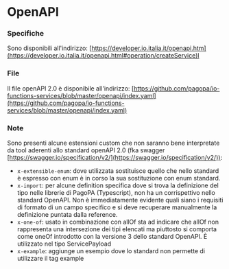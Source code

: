 # OpenAPI

### **Specifiche**

Sono disponibili all'indirizzo: [https://developer.io.italia.it/openapi.htm](https://developer.io.italia.it/openapi.html#operation/createService)l

### **File**

Il file openAPI 2.0 è disponibile all'indirizzo: [https://github.com/pagopa/io-functions-services/blob/master/openapi/index.yaml](https://github.com/pagopa/io-functions-services/blob/master/openapi/index.yaml)

### Note

Sono presenti alcune estensioni custom che non saranno bene interpretate da tool aderenti allo standard openAPI 2.0 (fka swagger [https://swagger.io/specification/v2/](https://swagger.io/specification/v2/)):

* `x-extensible-enum`: dove utilizzata sostituisce quello che nello standard è espresso con enum è in corso la sua sostituzione con enum standard.
* `x-import`: per alcune definition specifica dove si trova la definizione del tipo nelle librerie di PagoPA (Typescript), non ha un corrispettivo nello standard OpenAPI. Non è immediatamente evidente quali siano i requisiti di formato di un campo specifico e si deve recuperare manualmente la definizione puntata dalla reference.
* `x-one-of`: usato in combinazione con allOf sta ad indicare che allOf non rappresenta una intersezione dei tipi elencati ma piuttosto si comporta come oneOf introdotto con la versione 3 dello standard OpenAPI. È utilizzato nel tipo ServicePayload
* `x-example`: aggiunge un esempio dove lo standard non permette di utilizzare il tag example

